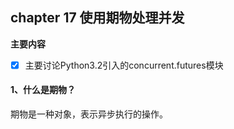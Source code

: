 ## chapter 17 使用期物处理并发

**主要内容**

- [x] 主要讨论Python3.2引入的concurrent.futures模块

#### 1、什么是期物？

期物是一种对象，表示异步执行的操作。

